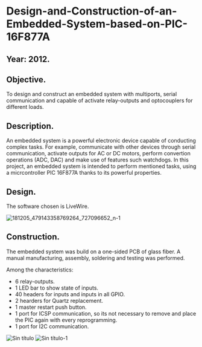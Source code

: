# Design-and-Construction-of-an-Embedded-System-based-on-PIC-16F877A

## Year: 2012. 

## Objective. 

To design and construct an embedded system with multiports, serial communication and capable of activate relay-outputs and optocouplers for different loads.

## Description. 

An embedded system is a powerful electronic device capable of conducting complex tasks. For example, communicate with other devices through serial communication, activate outputs for AC or DC motors, perform convertion operations (ADC, DAC) and make use of features such watchdogs. In this project, an embedded system is intended to perform mentioned tasks, using a micrcontroller PIC 16F877A thanks to its powerful properties.

## Design.

The software chosen is LiveWire.

![181205_479143358769264_727096652_n-1](https://github.com/Lechuga-Geronimo/Design-and-Construction-of-an-Embedded-System-based-on-PIC-16F877A/assets/142461885/ad446a7e-01e0-4f06-ba9a-74867032c29e)

## Construction.

The embedded system was build on a one-sided PCB of glass fiber. 
A manual manufacturing, assembly, soldering and testing was performed. 

Among the characteristics: 

* 6 relay-outputs.
* 1 LED bar to show state of inputs.
* 40 headers for inputs and inputs in all GPIO.
* 2 hearders for Quartz replacement.
* 1 master restart push button.
* 1 port for ICSP communication, so its not necessary to remove and place the PIC again with every reprogramming.
* 1 port for I2C communication. 

![Sin título](https://github.com/Lechuga-Geronimo/Design-and-Construction-of-an-Embedded-System-based-on-PIC-16F877A/assets/142461885/c769c09d-09ad-40cd-8444-8a23eb851aae)
![Sin título-1](https://github.com/Lechuga-Geronimo/Design-and-Construction-of-an-Embedded-System-based-on-PIC-16F877A/assets/142461885/0be579f1-3dbe-4245-807c-cb8c1b0e3584)
